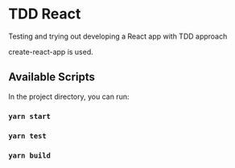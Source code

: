 # TDD React

Testing and trying out developing a React app with TDD approach


create-react-app is used.

## Available Scripts


In the project directory, you can run:

### `yarn start`


### `yarn test`



### `yarn build`
